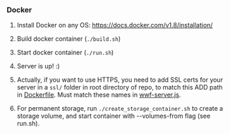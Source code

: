 ### Docker

1. Install Docker on any OS: https://docs.docker.com/v1.8/installation/
2. Build docker container (`./build.sh`)
3. Start docker container (`./run.sh`)
4. Server is up! :)  

5. Actually, if you want to use HTTPS, you need to add SSL certs for your server in a `ssl/` folder in root directory of repo, to match this ADD path in [Dockerfile](https://github.com/knutole/dumpark-docker/blob/master/Dockerfile#L68). Must match these names in [wwf-server.js](https://github.com/knutole/dumpark-docker/blob/master/server/wwf-server.js#L47).

6. For permanent storage, run `./create_storage_container.sh` to create a storage volume, and start container with --volumes-from flag (see run.sh).